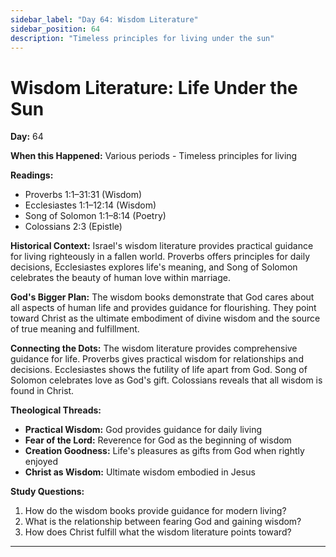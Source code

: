 ```yaml
---
sidebar_label: "Day 64: Wisdom Literature"
sidebar_position: 64
description: "Timeless principles for living under the sun"
---
```


# Wisdom Literature: Life Under the Sun

**Day:** 64

**When this Happened:** Various periods - Timeless principles for living

**Readings:**
- Proverbs 1:1–31:31 (Wisdom)
- Ecclesiastes 1:1–12:14 (Wisdom)
- Song of Solomon 1:1–8:14 (Poetry)
- Colossians 2:3 (Epistle)

**Historical Context:** Israel's wisdom literature provides practical guidance for living righteously in a fallen world. Proverbs offers principles for daily decisions, Ecclesiastes explores life's meaning, and Song of Solomon celebrates the beauty of human love within marriage.

**God's Bigger Plan:** The wisdom books demonstrate that God cares about all aspects of human life and provides guidance for flourishing. They point toward Christ as the ultimate embodiment of divine wisdom and the source of true meaning and fulfillment.

**Connecting the Dots:** The wisdom literature provides comprehensive guidance for life. Proverbs gives practical wisdom for relationships and decisions. Ecclesiastes shows the futility of life apart from God. Song of Solomon celebrates love as God's gift. Colossians reveals that all wisdom is found in Christ.

****Theological Threads:****
- **Practical Wisdom:** God provides guidance for daily living
- **Fear of the Lord:** Reverence for God as the beginning of wisdom
- **Creation Goodness:** Life's pleasures as gifts from God when rightly enjoyed
- **Christ as Wisdom:** Ultimate wisdom embodied in Jesus

**Study Questions:**
1. How do the wisdom books provide guidance for modern living?
2. What is the relationship between fearing God and gaining wisdom?
3. How does Christ fulfill what the wisdom literature points toward?

---